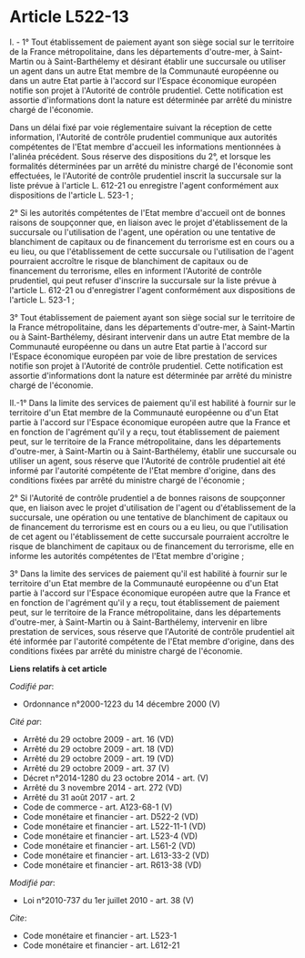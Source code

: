 # Article L522-13

I. - 1° Tout établissement de paiement ayant son siège social sur le territoire de la France métropolitaine, dans les
départements d'outre-mer, à Saint-Martin ou à Saint-Barthélemy et désirant établir une succursale ou utiliser un agent dans
un autre Etat membre de la Communauté européenne ou dans un autre Etat partie à l'accord sur l'Espace économique européen
notifie son projet à l'Autorité de contrôle prudentiel. Cette notification est assortie d'informations dont la nature est
déterminée par arrêté du ministre chargé de l'économie. 

Dans un délai fixé par voie réglementaire suivant la réception de cette information, l'Autorité de contrôle prudentiel
communique aux autorités compétentes de l'Etat membre d'accueil les informations mentionnées à l'alinéa précédent. Sous
réserve des dispositions du 2°, et lorsque les formalités déterminées par un arrêté du ministre chargé de l'économie sont
effectuées, le l'Autorité de contrôle prudentiel inscrit la succursale sur la liste prévue à l'article L. 612-21 ou
enregistre l'agent conformément aux dispositions de l'article L. 523-1 ; 

2° Si les autorités compétentes de l'Etat membre d'accueil ont de bonnes raisons de soupçonner que, en liaison avec le projet
d'établissement de la succursale ou l'utilisation de l'agent, une opération ou une tentative de blanchiment de capitaux ou de
financement du terrorisme est en cours ou a eu lieu, ou que l'établissement de cette succursale ou l'utilisation de l'agent
pourraient accroître le risque de blanchiment de capitaux ou de financement du terrorisme, elles en informent l'Autorité de
contrôle prudentiel, qui peut refuser d'inscrire la succursale sur la liste prévue à l'article L. 612-21 ou d'enregistrer
l'agent conformément aux dispositions de l'article L. 523-1 ; 

3° Tout établissement de paiement ayant son siège social sur le territoire de la France métropolitaine, dans les départements
d'outre-mer, à Saint-Martin ou à Saint-Barthélemy, désirant intervenir dans un autre Etat membre de la Communauté européenne
ou dans un autre Etat partie à l'accord sur l'Espace économique européen par voie de libre prestation de services notifie son
projet à l'Autorité de contrôle prudentiel. Cette notification est assortie d'informations dont la nature est déterminée par
arrêté du ministre chargé de l'économie. 

II.-1° Dans la limite des services de paiement qu'il est habilité à fournir sur le territoire d'un Etat membre de la
Communauté européenne ou d'un Etat partie à l'accord sur l'Espace économique européen autre que la France et en fonction de
l'agrément qu'il y a reçu, tout établissement de paiement peut, sur le territoire de la France métropolitaine, dans les
départements d'outre-mer, à Saint-Martin ou à Saint-Barthélemy, établir une succursale ou utiliser un agent, sous réserve que
l'Autorité de contrôle prudentiel ait été informé par l'autorité compétente de l'Etat membre d'origine, dans des conditions
fixées par arrêté du ministre chargé de l'économie ; 

2° Si l'Autorité de contrôle prudentiel a de bonnes raisons de soupçonner que, en liaison avec le projet d'utilisation de
l'agent ou d'établissement de la succursale, une opération ou une tentative de blanchiment de capitaux ou de financement du
terrorisme est en cours ou a eu lieu, ou que l'utilisation de cet agent ou l'établissement de cette succursale pourraient
accroître le risque de blanchiment de capitaux ou de financement du terrorisme, elle en informe les autorités compétentes de
l'Etat membre d'origine ; 

3° Dans la limite des services de paiement qu'il est habilité à fournir sur le territoire d'un Etat membre de la Communauté
européenne ou d'un Etat partie à l'accord sur l'Espace économique européen autre que la France et en fonction de l'agrément
qu'il y a reçu, tout établissement de paiement peut, sur le territoire de la France métropolitaine, dans les départements
d'outre-mer, à Saint-Martin ou à Saint-Barthélemy, intervenir en libre prestation de services, sous réserve que l'Autorité de
contrôle prudentiel ait été informée par l'autorité compétente de l'Etat membre d'origine, dans des conditions fixées par
arrêté du ministre chargé de l'économie.

**Liens relatifs à cet article**

_Codifié par_:

  - Ordonnance n°2000-1223 du 14 décembre 2000 (V)

_Cité par_:

  - Arrêté du 29 octobre 2009 - art. 16 (VD)
  - Arrêté du 29 octobre 2009 - art. 18 (VD)
  - Arrêté du 29 octobre 2009 - art. 19 (VD)
  - Arrêté du 29 octobre 2009 - art. 37 (V)
  - Décret n°2014-1280 du 23 octobre 2014 - art. (V)
  - Arrêté du 3 novembre 2014 - art. 272 (VD)
  - Arrêté du 31 août 2017 - art. 2
  - Code de commerce - art. A123-68-1 (V)
  - Code monétaire et financier - art. D522-2 (VD)
  - Code monétaire et financier - art. L522-11-1 (VD)
  - Code monétaire et financier - art. L523-4 (VD)
  - Code monétaire et financier - art. L561-2 (VD)
  - Code monétaire et financier - art. L613-33-2 (VD)
  - Code monétaire et financier - art. R613-38 (VD)

_Modifié par_:

  - Loi n°2010-737 du 1er juillet 2010 - art. 38 (V)

_Cite_:

  - Code monétaire et financier - art. L523-1
  - Code monétaire et financier - art. L612-21
